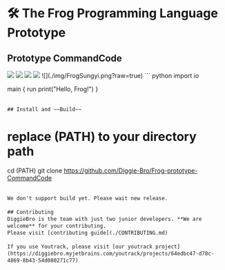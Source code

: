 # 🛠 The Frog Programming Language Prototype
Prototype CommandCode
---
<img src="https://img.shields.io/badge/build-pass-green">
<a href="https://www.python.org"><img src="https://img.shields.io/badge/language->=python3.5-blue"></a>
<a href="./LICENSE"><img src="https://img.shields.io/badge/LICENSE-MIT-pink"></a>
<a href="https://github.com/Diggie-Bro"><img src="https://img.shields.io/badge/DiggieBro-white"></a>
![](./img/FrogSungyi.png?raw=true)
``` python
import io

main {
    run print("Hello, Frog!")
}
```

## Install and ~~Build~~
```
# replace (PATH) to your directory path
cd (PATH)
git clone https://github.com/Diggie-Bro/Frog-prototype-CommandCode
```

We don't support build yet. Please wait new release.

## Contributing
DiggieBro is the team with just two junior developers. **We are welcome** for your contributing.
Please visit [contributing guide](./CONTRIBUTING.md)  

If you use Youtrack, please visit [our youtrack project](https://diggiebro.myjetbrains.com/youtrack/projects/64edbc47-d78c-4869-8b43-54d080271c77)
